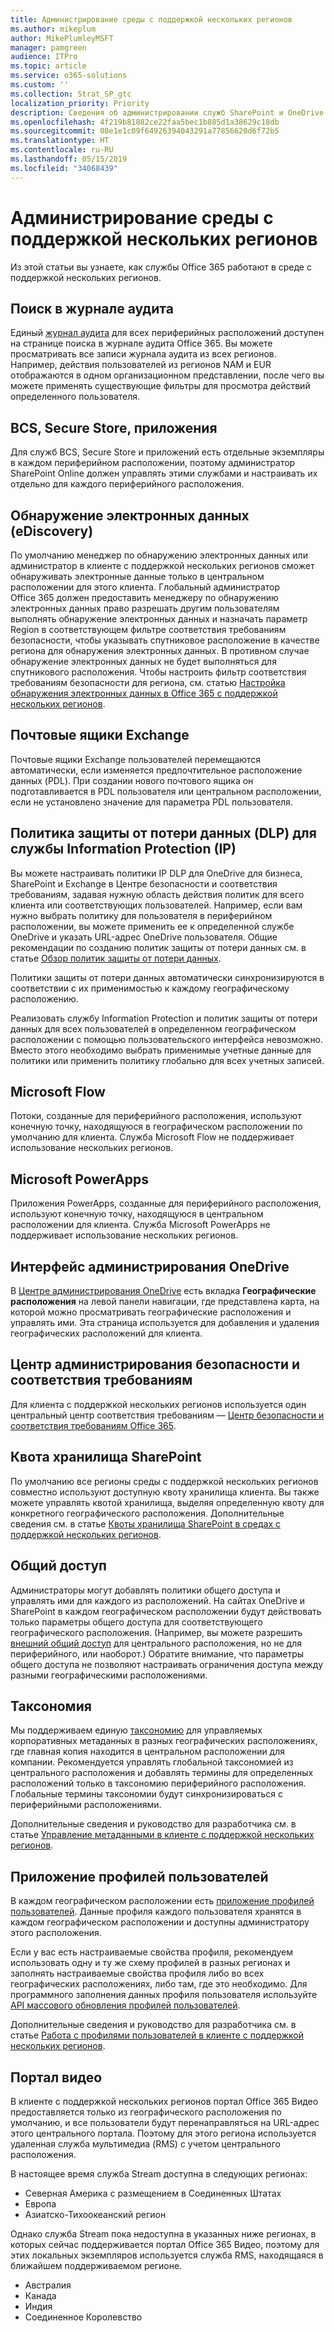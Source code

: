 ```yaml
---
title: Администрирование среды с поддержкой нескольких регионов
ms.author: mikeplum
author: MikePlumleyMSFT
manager: pamgreen
audience: ITPro
ms.topic: article
ms.service: o365-solutions
ms.custom: ''
ms.collection: Strat_SP_gtc
localization_priority: Priority
description: Сведения об администрировании служб SharePoint и OneDrive в среде с поддержкой нескольких регионов.
ms.openlocfilehash: 4f219b81882ce22faa5bec1b885d1a38629c18db
ms.sourcegitcommit: 08e1e1c09f64926394043291a77856620d6f72b5
ms.translationtype: HT
ms.contentlocale: ru-RU
ms.lasthandoff: 05/15/2019
ms.locfileid: "34068439"
---
```

# <a name="administering-a-multi-geo-environment"></a>Администрирование среды с поддержкой нескольких регионов

Из этой статьи вы узнаете, как службы Office 365 работают в среде с поддержкой нескольких регионов.

## <a name="audit-log-search"></a>Поиск в журнале аудита

Единый [журнал аудита](https://support.office.com/article/0d4d0f35-390b-4518-800e-0c7ec95e946c) для всех периферийных расположений доступен на странице поиска в журнале аудита Office 365. Вы можете просматривать все записи журнала аудита из всех регионов. Например, действия пользователей из регионов NAM и EUR отображаются в одном организационном представлении, после чего вы можете применять существующие фильтры для просмотра действий определенного пользователя.

## <a name="bcs-secure-store-apps"></a>BCS, Secure Store, приложения

Для служб BCS, Secure Store и приложений есть отдельные экземпляры в каждом периферийном расположении, поэтому администратор SharePoint Online должен управлять этими службами и настраивать их отдельно для каждого периферийного расположения.

## <a name="ediscovery"></a>Обнаружение электронных данных (eDiscovery) 

По умолчанию менеджер по обнаружению электронных данных или администратор в клиенте с поддержкой нескольких регионов сможет обнаруживать электронные данные только в центральном расположении для этого клиента.  Глобальный администратор Office 365 должен предоставить менеджеру по обнаружению электронных данных право разрешать другим пользователям выполнять обнаружение электронных данных и назначать параметр Region в соответствующем фильтре соответствия требованиям безопасности, чтобы указывать спутниковое расположение в качестве региона для обнаружения электронных данных. В противном случае обнаружение электронных данных не будет выполняться для спутникового расположения. Чтобы настроить фильтр соответствия требованиям безопасности для региона, см. статью [Настройка обнаружения электронных данных в Office 365 с поддержкой нескольких регионов](multi-geo-ediscovery-configuration.md).

## <a name="exchange-mailboxes"></a>Почтовые ящики Exchange

Почтовые ящики Exchange пользователей перемещаются автоматически, если изменяется предпочтительное расположение данных (PDL). При создании нового почтового ящика он подготавливается в PDL пользователя или центральном расположении, если не установлено значение для параметра PDL пользователя.

## <a name="information-protection-ip-data-loss-prevention-dlp-policy"></a>Политика защиты от потери данных (DLP) для службы Information Protection (IP)

Вы можете настраивать политики IP DLP для OneDrive для бизнеса, SharePoint и Exchange в Центре безопасности и соответствия требованиям, задавая нужную область действия политик для всего клиента или соответствующих пользователей.  Например, если вам нужно выбрать политику для пользователя в периферийном расположении, вы можете применить ее к определенной службе OneDrive и указать URL-адрес OneDrive пользователя.  Общие рекомендации по созданию политик защиты от потери данных см. в статье [Обзор политик защиты от потери данных](https://support.office.com/article/1966b2a7-d1e2-4d92-ab61-42efbb137f5e).

Политики защиты от потери данных автоматически синхронизируются в соответствии с их применимостью к каждому географическому расположению.

Реализовать службу Information Protection и политик защиты от потери данных для всех пользователей в определенном географическом расположении с помощью пользовательского интерфейса невозможно. Вместо этого необходимо выбрать применимые учетные данные для политики или применить политику глобально для всех учетных записей.

## <a name="microsoft-flow"></a>Microsoft Flow

Потоки, созданные для периферийного расположения, используют конечную точку, находящуюся в географическом расположении по умолчанию для клиента.  Служба Microsoft Flow не поддерживает использование нескольких регионов. 

## <a name="microsoft-powerapps"></a>Microsoft PowerApps

Приложения PowerApps, созданные для периферийного расположения, используют конечную точку, находящуюся в центральном расположении для клиента. Служба Microsoft PowerApps не поддерживает использование нескольких регионов. 

## <a name="onedrive-administrator-experience"></a>Интерфейс администрирования OneDrive

В [Центре администрирования OneDrive](https://admin.onedrive.com) есть вкладка **Географические расположения** на левой панели навигации, где представлена карта, на которой можно просматривать географические расположения и управлять ими. Эта страница используется для добавления и удаления географических расположений для клиента.

## <a name="security-and-compliance-admin-center"></a>Центр администрирования безопасности и соответствия требованиям

Для клиента с поддержкой нескольких регионов используется один центральный центр соответствия требованиям — [Центр безопасности и соответствия требованиям Office 365](https://protection.office.com/?rfr=AdminCenter\#/homepage).

## <a name="sharepoint-storage-quota"></a>Квота хранилища SharePoint

По умолчанию все регионы среды с поддержкой нескольких регионов совместно используют доступную квоту хранилища клиента.  Вы также можете управлять квотой хранилища, выделяя определенную квоту для конкретного географического расположения. Дополнительные сведения см. в статье [Квоты хранилища SharePoint в средах с поддержкой нескольких регионов](sharepoint-multi-geo-storage-quota.md).

## <a name="sharing"></a>Общий доступ

Администраторы могут добавлять политики общего доступа и управлять ими для каждого из расположений. На сайтах OneDrive и SharePoint в каждом географическом расположении будут действовать только параметры общего доступа для соответствующего географического расположения. (Например, вы можете разрешить [внешний общий доступ](https://support.office.com/article/C8A462EB-0723-4B0B-8D0A-70FEAFE4BE85) для центрального расположения, но не для периферийного, или наоборот.) Обратите внимание, что параметры общего доступа не позволяют настраивать ограничения доступа между разными географическими расположениями.

## <a name="taxonomy"></a>Таксономия

Мы поддерживаем единую [таксономию](https://docs.microsoft.com/sharepoint/managed-metadata) для управляемых корпоративных метаданных в разных географических расположениях, где главная копия находится в центральном расположении для компании. Рекомендуется управлять глобальной таксономией из центрального расположения и добавлять термины для определенных расположений только в таксономию периферийного расположения. Глобальные термины таксономии будут синхронизироваться с периферийными расположениями.

Дополнительные сведения и руководство для разработчика см. в статье [Управление метаданными в клиенте с поддержкой нескольких регионов](https://docs.microsoft.com/sharepoint/dev/solution-guidance/multigeo-managedmetadata).

## <a name="user-profile-application"></a>Приложение профилей пользователей

В каждом географическом расположении есть [приложение профилей пользователей](https://docs.microsoft.com/sharepoint/manage-user-profiles).  Данные профиля каждого пользователя хранятся в каждом географическом расположении и доступны администратору этого расположения.

Если у вас есть настраиваемые свойства профиля, рекомендуем использовать одну и ту же схему профилей в разных регионах и заполнять настраиваемые свойства профиля либо во всех географических расположениях, либо там, где это необходимо. Для программного заполнения данных профиля пользователя используйте [API массового обновления профилей пользователей](https://docs.microsoft.com/sharepoint/dev/solution-guidance/bulk-user-profile-update-api-for-sharepoint-online).

Дополнительные сведения и руководство для разработчика см. в статье [Работа с профилями пользователей в клиенте с поддержкой нескольких регионов](https://docs.microsoft.com/sharepoint/dev/solution-guidance/multigeo-userprofileexperience).

## <a name="video-portal"></a>Портал видео

В клиенте с поддержкой нескольких регионов портал Office 365 Видео предоставляется только из географического расположения по умолчанию, и все пользователи будут перенаправляться на URL-адрес этого центрального портала. Поэтому для этого региона используется удаленная служба мультимедиа (RMS) с учетом центрального расположения.

В настоящее время служба Stream доступна в следующих регионах:

- Северная Америка с размещением в Соединенных Штатах 
- Европа
- Азиатско-Тихоокеанский регион

Однако служба Stream пока недоступна в указанных ниже регионах, в которых сейчас поддерживается портал Office 365 Видео, поэтому для этих локальных экземпляров используется служба RMS, находящаяся в ближайшем поддерживаемом регионе.

- Австралия
- Канада
- Индия
- Соединенное Королевство
